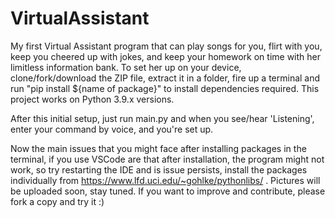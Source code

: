 # VirtualAssistant

My first Virtual Assistant program that can play songs for you, flirt with you, keep you cheered up with jokes, and keep your homework on time with her limitless information bank. To set her up on your device, clone/fork/download the ZIP file, extract it in a folder, fire up a terminal and run "pip install ${name of package}" to install dependencies required. This project works on Python 3.9.x versions.

After this initial setup, just run main.py and when you see/hear 'Listening', enter your command by voice, and you're set up.

Now the main issues that you might face after installing packages in the terminal, if you use VSCode are that after installation, the program might not work, so try restarting the IDE and is issue persists, install the packages individually from https://www.lfd.uci.edu/~gohlke/pythonlibs/ . Pictures will be uploaded soon, stay tuned. If you want to improve and contribute, please fork a copy and try it :)
